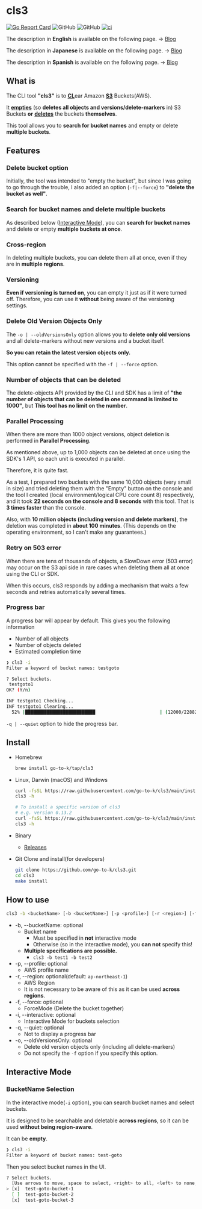 # cls3

[![Go Report Card](https://goreportcard.com/badge/github.com/go-to-k/cls3)](https://goreportcard.com/report/github.com/go-to-k/cls3) ![GitHub](https://img.shields.io/github/license/go-to-k/cls3) ![GitHub](https://img.shields.io/github/v/release/go-to-k/cls3) [![ci](https://github.com/go-to-k/cls3/actions/workflows/ci.yml/badge.svg)](https://github.com/go-to-k/cls3/actions/workflows/ci.yml)

The description in **English** is available on the following page. -> [Blog](https://dev.to/aws-builders/tool-for-fast-deletion-and-emptying-of-s3-buckets-versioning-supported-6dn)

The description in **Japanese** is available on the following page. -> [Blog](https://go-to-k.hatenablog.com/entry/cls3)

The description in **Spanish** is available on the following page. -> [Blog](https://dev.to/aws-espanol/cls3-busqueda-y-eliminacion-masiva-de-buckets-s3-1gb)

## What is

The CLI tool **"cls3"** is to <ins>**CL**</ins>ear Amazon <ins>**S3**</ins> Buckets(AWS).

It <ins>**empties**</ins> (so **deletes all objects and versions/delete-markers** in) S3 Buckets **or** <ins>**deletes**</ins> the buckets **themselves**.

This tool allows you to **search for bucket names** and empty or delete **multiple buckets**.

## Features

### Delete bucket option

Initially, the tool was intended to "empty the bucket", but since I was going to go through the trouble, I also added an option (`-f|--force`) to **"delete the bucket as well"**.

### Search for bucket names and delete multiple buckets

As described below ([Interactive Mode](#interactive-mode)), you can **search for bucket names** and delete or empty **multiple buckets at once**.

### Cross-region

In deleting multiple buckets, you can delete them all at once, even if they are in **multiple regions**.

### Versioning

**Even if versioning is turned on**, you can empty it just as if it were turned off. Therefore, you can use it **without** being aware of the versioning settings.

### Delete Old Version Objects Only

The `-o | --oldVersionsOnly` option allows you to **delete only old versions** and all delete-markers without new versions and a bucket itself.

**So you can retain the latest version objects only.**

This option cannot be specified with the `-f | --force` option.

### Number of objects that can be deleted

The delete-objects API provided by the CLI and SDK has a limit of **"the number of objects that can be deleted in one command is limited to 1000"**, but **This tool has no limit on the number**.

### Parallel Processing

When there are more than 1000 object versions, object deletion is performed in **Parallel Processing**.

As mentioned above, up to 1,000 objects can be deleted at once using the SDK's 1 API, so each unit is executed in parallel.

Therefore, it is quite fast.

As a test, I prepared two buckets with the same 10,000 objects (very small in size) and tried deleting them with the "Empty" button on the console and the tool I created (local environment/logical CPU core count 8) respectively, and it took **22 seconds on the console and 8 seconds** with this tool. That is **3 times faster** than the console.

Also, with **10 million objects (including version and delete markers)**, the deletion was completed in **about 100 minutes**. (This depends on the operating environment, so I can't make any guarantees.)

### Retry on 503 error

When there are tens of thousands of objects, a SlowDown error (503 error) may occur on the S3 api side in rare cases when deleting them all at once using the CLI or SDK.

When this occurs, cls3 responds by adding a mechanism that waits a few seconds and retries automatically several times.

### Progress bar

A progress bar will appear by default. This gives you the following information

- Number of all objects
- Number of objects deleted
- Estimated completion time

```bash
❯ cls3 -i
Filter a keyword of bucket names: testgoto

? Select buckets.
 testgoto1
OK? (Y/n)

INF testgoto1 Checking...
INF testgoto1 Clearing...
  52% |██████████████████████████                        | (12000/22882) [4s:4s]
```

`-q | --quiet` option to hide the progress bar.

## Install

- Homebrew

  ```bash
  brew install go-to-k/tap/cls3
  ```

- Linux, Darwin (macOS) and Windows

  ```bash
  curl -fsSL https://raw.githubusercontent.com/go-to-k/cls3/main/install.sh | sh
  cls3 -h

  # To install a specific version of cls3
  # e.g. version 0.13.2
  curl -fsSL https://raw.githubusercontent.com/go-to-k/cls3/main/install.sh | sh -s "v0.13.2"
  cls3 -h
  ```

- Binary
  - [Releases](https://github.com/go-to-k/cls3/releases)
- Git Clone and install(for developers)

  ```bash
  git clone https://github.com/go-to-k/cls3.git
  cd cls3
  make install
  ```

## How to use

  ```bash
  cls3 -b <bucketName> [-b <bucketName>] [-p <profile>] [-r <region>] [-f|--force] [-i|--interactive] [-q|--quiet] [-o|--oldVersionsOnly]
  ```

- -b, --bucketName: optional
  - Bucket name
    - Must be specified in **not** interactive mode
    - Otherwise (so in the interactive mode), you **can not** specify this!
  - **Multiple specifications are possible.**
    - `cls3 -b test1 -b test2`
- -p, --profile: optional
  - AWS profile name
- -r, --region: optional(default: `ap-northeast-1`)
  - AWS Region
  - It is not necessary to be aware of this as it can be used **across regions**.
- -f, --force: optional
  - ForceMode (Delete the bucket together)
- -i, --interactive: optional
  - Interactive Mode for buckets selection
- -q, --quiet: optional
  - Not to display a progress bar
- -o, --oldVersionsOnly: optional
  - Delete old version objects only (including all delete-markers)
  - Do not specify the `-f` option if you specify this option.

## Interactive Mode

### BucketName Selection

In the interactive mode(`-i` option), you can search bucket names and select buckets.

It is designed to be searchable and deletable **across regions**, so it can be used **without being region-aware**.

It can be **empty**.

```bash
❯ cls3 -i
Filter a keyword of bucket names: test-goto
```

Then you select bucket names in the UI.

```bash
? Select buckets.
  [Use arrows to move, space to select, <right> to all, <left> to none, type to filter]
> [x]  test-goto-bucket-1
  [ ]  test-goto-bucket-2
  [x]  test-goto-bucket-3
```
